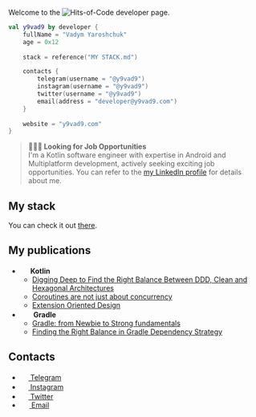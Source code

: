 Welcome to the ![Hits-of-Code](https://img.shields.io/badge/kotlin-%230095D5.svg?style=flat-square&logo=kotlin&logoColor=white) developer page.

```kotlin
val y9vad9 by developer {
    fullName = "Vadym Yaroshchuk"
    age = 0x12
    
    stack = reference("MY STACK.md")

    contacts {
        telegram(username = "@y9vad9")
        instagram(username = "@y9vad9")
        twitter(username = "@y9vad9")
        email(address = "developer@y9vad9.com")
    }
    
    website = "y9vad9.com"
}
```

> **👨🏻‍💻 Looking for Job Opportunities** <br>
> I'm a Kotlin software engineer with expertise in Android and Multiplatform development, actively seeking exciting job opportunities. You can refer to the [my LinkedIn profile](https://www.linkedin.com/in/y9vad9/) for details about me.

## My stack
You can check it out [there](MY%20STACK.md).

## My publications
- <img src="https://upload.wikimedia.org/wikipedia/commons/thumb/3/37/Kotlin_Icon_2021.svg/2048px-Kotlin_Icon_2021.svg.png" width=16 height=16 /> **Kotlin**
    - [Digging Deep to Find the Right Balance Between DDD, Clean and Hexagonal Architectures](https://dev.to/y9vad9/digging-deep-to-find-the-right-balance-between-ddd-clean-and-hexagonal-architectures-4dnn)
    - [Coroutines are not just about concurrency](https://dev.to/y9vad9/coroutines-are-not-just-about-concurrency-4bfe) 
    - [Extension Oriented Design](https://dev.to/y9vad9/extension-oriented-design-3d41)
- <img src="https://github.com/y9vad9/y9vad9/assets/32961194/54a4fc6f-b639-4bc2-8722-1dfdf798aecb" width=22 height=16 /> **Gradle**
    - [Gradle: from Newbie to Strong fundamentals](https://dev.to/y9vad9/gradle-from-newbie-to-strong-fundamentals-mdf)
    - [Finding the Right Balance in Gradle Dependency Strategy](https://dev.to/y9vad9/finding-the-right-balance-in-gradle-dependency-strategy-4jdl)

## Contacts
 - <a href="https://t.me/y9vad9"><img src="https://upload.wikimedia.org/wikipedia/commons/thumb/8/82/Telegram_logo.svg/768px-Telegram_logo.svg.png" width=16 height=16 />  Telegram</a>
 - <a href="https://www.instagram.com/y9vad9/"><img src="https://upload.wikimedia.org/wikipedia/commons/thumb/5/58/Instagram-Icon.png/1200px-Instagram-Icon.png" width=16 height=16 />  Instagram</a>
 - <a href="https://twitter.com/y9vad9/"><img src="https://www.freepnglogos.com/uploads/twitter-logo-png/twitter-logo-vector-png-clipart-1.png" width=16 height=16 />  Twitter</a>
 - <a href="mailto:developer@y9vad9.com"><img src="https://upload.wikimedia.org/wikipedia/commons/thumb/7/7e/Gmail_icon_%282020%29.svg/768px-Gmail_icon_%282020%29.svg.png" width=18 height=14 />  Email</a>
